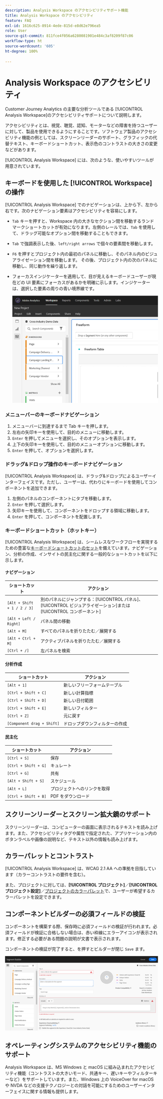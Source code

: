 ```yaml
---
description: Analysis Workspace のアクセシビリティサポート機能
title: Analysis Workspace のアクセシビリティ
feature: FAQ
exl-id: 1616c625-8914-4ede-815d-e8d62e796ea5
role: User
source-git-commit: 811fce4f056a6280081901e484c3af8209f87c06
workflow-type: ht
source-wordcount: '605'
ht-degree: 100%

---
```


# Analysis Workspace のアクセシビリティ

Customer Journey Analytics の主要な分析ツールである [!UICONTROL Analysis Workspace]のアクセシビリティサポートについて説明します。

アクセシビリティとは、視覚、聴覚、認知、モーターなどの障害を持つユーザーに対して、製品を使用できるようにすることです。ソフトウェア製品のアクセシビリティ機能の例としては、スクリーンリーダーのサポート、グラフィックの代替テキスト、キーボードショートカット、表示色のコントラストの大きさの変更などがあります。

[!UICONTROL Analysis Workspace] には、次のような、使いやすいツールが用意されています。

## キーボードを使用した [!UICONTROL Workspace] の操作

[!UICONTROL Analysis Workspace] でのナビゲーションは、上から下、左から右です。次のナビゲーション要素はアクセシビリティを容易にします。

* `Tab` キーを押すと、Workspace 内の大きなセクション間を移動するランドマークショートカットが有効になります。左側のレールでは、`Tab` を使用して、ドラッグ可能なオプション間を移動することもできます。
* `Tab` で強調表示した後、`left/right arrows` で個々の要素間を移動します。
* `F6` を押すとプロジェクト内の最初のパネルに移動し、そのパネル内のビジュアライゼーション間を移動します。 その後、プロジェクト内の次のパネルに移動し、同じ動作を繰り返します。
* フォーカスインジケーターを適用して、目が見えるキーボードユーザーが現在どの UI 要素にフォーカスがあるかを明確に示します。インジケーターは、選択した要素の周りの青い境界線です。

  ![フリーフォームテーブル周囲の青い境界線のフォーカスインジケーターを表示するフリーフォームテーブル。](assets/focus-indicator.png)

### メニューバーのキーボードナビゲーション

1. メニューバーに到達するまで Tab キーを押します。
1. 左右の矢印キーを使用して、目的のメニューに移動します。
1. `Enter` を押してメニューを選択し、そのオプションを表示します。
1. 上下の矢印キーを使用して、目的のメニューオプションに移動します。
1. `Enter` を押して、オプションを選択します。

### ドラッグ&amp;ドロップ操作のキーボードナビゲーション

[!UICONTROL Analysis Workspace] は、ドラッグ&amp;ドロップによるユーザーインターフェイスです。ただし、ユーザーは、代わりにキーボードを使用してコンポーネントを追加できます。

1. 左側のパネルのコンポーネントにタブを移動します。
1. `Enter` を押して選択します。
1. 矢印キーを使用して、コンポーネントをドロップする領域に移動します。
1. `Enter` を押して、コンポーネントを配置します。

### キーボードショートカット（ホットキー）

[!UICONTROL Analysis Workspace] は、シームレスなワークフローを実現するための豊富な[キーボードショートカットのセット](https://experienceleague.adobe.com/docs/analytics/analyze/analysis-workspace/build-workspace-project/fa-shortcut-keys.html?lang=ja)を備えています。ナビゲーション、分析の作成、インサイトの民主化に関する一般的なショートカットを以下に示します。

#### ナビゲーション

| ショートカット | アクション |
| --- | --- |
| `[Alt + Shift + 1 / 2 / 3]` | 別のパネルにジャンプする：[!UICONTROL パネル]、[!UICONTROL ビジュアライゼーション]または[!UICONTROL コンポーネント] |
| `[Alt + Left / Right]` | パネル間の移動 |
| `[Alt + M]` | すべてのパネルを折りたたむ／展開する |
| `[Alt + Ctrl + M]` | アクティブパネルを折りたたむ／展開する |
| `[Ctrl + /]` | 左パネルを検索 |

#### 分析作成

| ショートカット | アクション |
| --- | --- |
| `[Alt + 1]` | 新しいフリーフォームテーブル |
| `[Ctrl + Shift + C]` | 新しい計算指標 |
| `[Ctrl + Shift + D]` | 新しい日付範囲 |
| `[Ctrl + Shift + E]` | 新しいフィルター |
| `[Ctrl + Z]` | 元に戻す |
| `[Component drag + Shift]` | ドロップダウンフィルターの作成 |

#### 民主化

| ショートカット | アクション |
| --- | --- |
| `[Ctrl + S]` | 保存 |
| `[Ctrl + Shift + G]` | キュレート |
| `[Ctrl + G]` | 共有 |
| `[Alt + Shift + S]` | スケジュール |
| `[Alt + L]` | プロジェクトへのリンクを取得 |
| `[Ctrl + Shift + B]` | PDF をダウンロード |

## スクリーンリーダーとスクリーン拡大鏡のサポート

スクリーンリーダーは、コンピューターの画面に表示されるテキストを読み上げます。また、アクセシビリティタグや属性で指定された、アプリケーション内のボタンラベルや画像の説明など、テキスト以外の情報も読み上げます。

## カラーパレットとコントラスト

[!UICONTROL Analysis Workspace] は、WCAG 2.1 AA への準拠を目指しています（カラーコントラストの要件を含む）。

また、プロジェクトに対しては、**[!UICONTROL プロジェクト]**／**[!UICONTROL プロジェクト設定]**／[プロジェクトのカラーパレット](https://experienceleague.adobe.com/docs/analytics/analyze/analysis-workspace/build-workspace-project/color-palettes.html?lang=ja)で、ユーザーが希望するカラーパレットを設定できます。

## コンポーネントビルダーの必須フィールドの検証

コンポーネントを構築する際、保存時に必須フィールドの検証が行われます。必須フィールドが検証に合格しない場合は、赤い枠線にエラーアイコンが表示されます。修正する必要がある問題の説明が文書で表示されます。

コンポーネントの検証が完了すると、を押すとビルダーが閉じ `Save` ます。

![セグメントビルダーとエラー検証インジケーター。](assets/error-validation.png)

## オペレーティングシステムのアクセシビリティ機能のサポート

Analysis Workspace は、MS Windows と macOS に組み込まれたアクセシビリティ機能（コントラストの大きいモード、共通キー、遅いキーやフィルターキーなど）をサポートしています。また、Windows 上の VoiceOver for macOS や NVDA などの支援テクノロジーとの対話を可能にするためのユーザーインターフェイスに関する情報も提供します。
